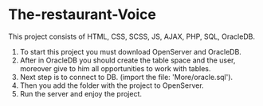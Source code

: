 # The-restaurant-Voice
This project consists of HTML, CSS, SCSS, JS, AJAX, PHP, SQL, OracleDB. 

1. To start this project you must download OpenServer and OracleDB. 
2. After in OracleDB you should create the table space and the user, moreover give to him all opportunities to work with tables. 
3. Next step is to connect to DB. (import the file: 'More/oracle.sql').
4. Then you add the folder with the project to OpenServer.
5. Run the server and enjoy the project.
